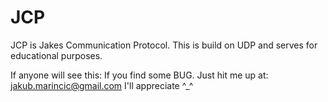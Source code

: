 # JCP

JCP is Jakes Communication Protocol.
This is build on UDP and serves for educational purposes. 

If anyone will see this: If you find some BUG. Just hit me up at: jakub.marincic@gmail.com I'll appreciate ^_^
